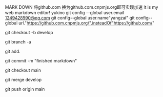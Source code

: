 MARK DOWN
将github.com 换为github.com.cnpmjs.org即可实现加速
It is my web markdown editor! yukino git config --global user.email 1249428590@qq.com
git config--global user.name"yangzai"
git config--global url."https://github.com.cnpmjs.org/".insteadOf"https://github.com/"

git checkout -b develop

git branch -a

git add.

git commit -m "finished markdown"

git checkout main

git merge develop

git push origin main
